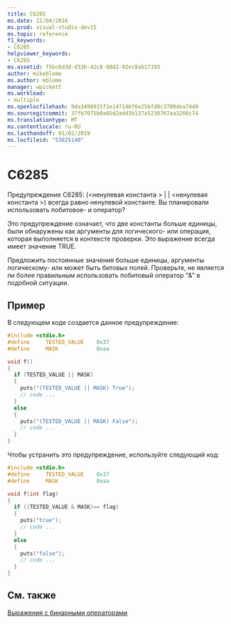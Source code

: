 ```yaml
---
title: C6285
ms.date: 11/04/2016
ms.prod: visual-studio-dev15
ms.topic: reference
f1_keywords:
- C6285
helpviewer_keywords:
- C6285
ms.assetid: f5bc6d3d-d33b-42c8-98d2-92ec8ab17193
author: mikeblome
ms.author: mblome
manager: wpickett
ms.workload:
- multiple
ms.openlocfilehash: 9da3498915f1e147146f6e25bfd0c3700dea7440
ms.sourcegitcommit: 37fb7075b0a65d2add3b137a5230767aa3266c74
ms.translationtype: MT
ms.contentlocale: ru-RU
ms.lasthandoff: 01/02/2019
ms.locfileid: "53825140"
---
```

# <a name="c6285"></a>C6285
Предупреждение C6285: (\<ненулевая константа > &#124; &#124; \<ненулевая константа >) всегда равно ненулевой константе. Вы планировали использовать побитовое- и оператор?

 Это предупреждение означает, что две константы больше единицы, были обнаружены как аргументы для логического- или операция, которая выполняется в контексте проверки. Это выражение всегда имеет значение TRUE.

 Предложить постоянные значения больше единицы, аргументы логическому- или может быть битовых полей. Проверьте, не является ли более правильным использовать побитовый оператор "&" в подобной ситуации.

## <a name="example"></a>Пример
 В следующем коде создается данное предупреждение:

```cpp
#include <stdio.h>
#define     TESTED_VALUE    0x37
#define     MASK            0xaa

void f()
{
  if (TESTED_VALUE || MASK)
  {
    puts("(TESTED_VALUE || MASK) True");
    // code ...
  }
  else
  {
    puts("(TESTED_VALUE || MASK) False");
    // code ...
  }
}
```

 Чтобы устранить это предупреждение, используйте следующий код:

```cpp
#include <stdio.h>
#define     TESTED_VALUE    0x37
#define     MASK            0xaa

void f(int flag)
{
  if ((TESTED_VALUE & MASK)== flag)
  {
    puts("true");
    // code ...
  }
  else
  {
    puts("false");
    // code ...
  }
}
```

## <a name="see-also"></a>См. также
 [Выражения с бинарными операторами](/cpp/cpp/expressions-with-binary-operators)
